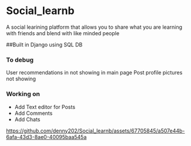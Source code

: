 # Social_learnb
A social learining platform that allows you to share what you are learning with friends and blend with like minded people

##Built in Django using SQL DB


### To debug
User recommendations in not showing in main page 
Post profile pictures not showing


### Working on  
- Add Text editor for Posts 
- Add Comments
- Add Chats



https://github.com/denny202/Social_learnb/assets/67705845/a507e44b-6afa-43d3-8ae0-40095baa545a

